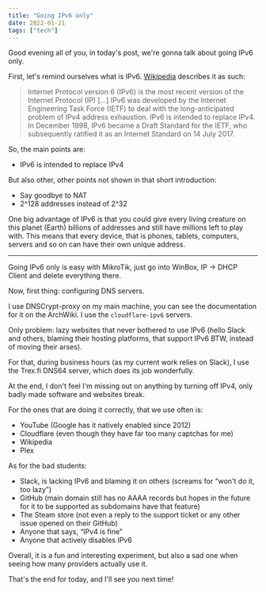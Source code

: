 ```yaml
---
title: "Going IPv6 only"
date: 2022-01-21
tags: ["tech"]
---
```


Good evening all of you, in today's post, we're gonna talk about going IPv6 only.

First, let's remind ourselves what is IPv6. [Wikipedia](https://en.wikipedia.org/wiki/IPv6) describes it as such:

> Internet Protocol version 6 (IPv6) is the most recent version of the Internet Protocol (IP) […] IPv6 was developed by the Internet Engineering Task Force (IETF) to deal with the long-anticipated problem of IPv4 address exhaustion. IPv6 is intended to replace IPv4. In December 1998, IPv6 became a Draft Standard for the IETF, who subsequently ratified it as an Internet Standard on 14 July 2017.

So, the main points are:

- IPv6 is intended to replace IPv4

But also other, other points not shown in that short introduction:

- Say goodbye to NAT
- 2^128 addresses instead of 2^32

One big advantage of IPv6 is that you could give every living creature on this planet (Earth) billions of addresses and still have millions left to play with. This means that every device, that is phones, tablets, computers, servers and so on can have their own unique address.

---

Going IPv6 only is easy with MikroTik, just go into WinBox, IP → DHCP Client and delete everything there.

Now, first thing: configuring DNS servers.

I use DNSCrypt-proxy on my main machine, you can see the documentation for it on the ArchWiki. I use the `cloudflare-ipv6` servers.

Only problem: lazy websites that never bothered to use IPv6 (hello Slack and others, blaming their hosting platforms, that support IPv6 BTW, instead of moving their arses).

For that, during business hours (as my current work relies on Slack), I use the Trex.fi DNS64 server, which does its job wonderfully.

At the end, I don't feel I'm missing out on anything by turning off IPv4, only badly made software and websites break.

For the ones that are doing it correctly, that we use often is:

- YouTube (Google has it natively enabled since 2012)
- Cloudflare (even though they have far too many captchas for me)
- Wikipedia
- Plex

As for the bad students:

- Slack, is lacking IPv6 and blaming it on others (screams for “won't do it, too lazy”)
- GitHub (main domain still has no AAAA records but hopes in the future for it to be supported as subdomains have that feature)
- The Steam store (not even a reply to the support ticket or any other issue opened on their GitHub)
- Anyone that says, “IPv4 is fine”
- Anyone that actively disables IPv6

Overall, it is a fun and interesting experiment, but also a sad one when seeing how many providers actually use it.

That's the end for today, and I'll see you next time!
